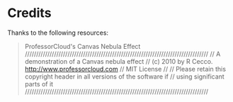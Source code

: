 # Credits

Thanks to the following resources:

> ProfessorCloud's Canvas Nebula Effect
> //////////////////////////////////////////////////////////////////////////////////
> // A demonstration of a Canvas nebula effect
> // (c) 2010 by R Cecco. <http://www.professorcloud.com>
> // MIT License
> //
> // Please retain this copyright header in all versions of the software if
> // using significant parts of it
> //////////////////////////////////////////////////////////////////////////////////